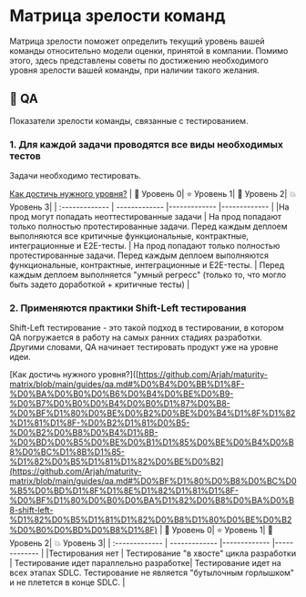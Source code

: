 # Матрица зрелости команд
Матрица зрелости поможет определить текущий уровень вашей команды относительно модели оценки, принятой в компании. 
Помимо этого, здесь представлены советы по достижению необходимого уровня зрелости вашей команды, при наличии такого желания.

## :wrench: QA
Показатели зрелости команды, связанные с тестированием. 

### 1. Для каждой задачи проводятся все виды необходимых тестов
Задачи необходимо тестировать. 

[Как достичь нужного уровня?](https://github.com/Arjah/maturity-matrix/blob/main/guides/qa.md#%D0%B4%D0%BB%D1%8F-%D0%BA%D0%B0%D0%B6%D0%B4%D0%BE%D0%B9-%D0%B7%D0%B0%D0%B4%D0%B0%D1%87%D0%B8-%D0%BF%D1%80%D0%BE%D0%B2%D0%BE%D0%B4%D1%8F%D1%82%D1%81%D1%8F-%D0%B2%D1%81%D0%B5-%D0%B2%D0%B8%D0%B4%D1%8B-%D0%BD%D0%B5%D0%BE%D0%B1%D1%85%D0%BE%D0%B4%D0%B8%D0%BC%D1%8B%D1%85-%D1%82%D0%B5%D1%81%D1%82%D0%BE%D0%B2)
| 🔆  Уровень 0| ⭐  Уровень 1| 🌟  Уровень 2| 💥  Уровень 3|
| :------------- | ------------- |------------- |------------- |
|На прод могут попадать неоттестированные задачи | На прод попадают только полностью протестированные задачи. Перед каждым деплоем выполняются все критичные функциональные, контрактные, интеграционные и E2E-тесты. | На прод попадают только полностью протестированные задачи. Перед каждым деплоем выполняются функциональные, контрактные, интеграционные и E2E-тесты. | Перед каждым деплоем выполняется "умный регресс" (только то, что могло быть задето доработкой + критичные тесты) |


### 2. Применяются практики Shift-Left тестирования
Shift-Left тестирование - это такой подход в тестировании, в котором QA погружается в работу на самых ранних стадиях разработки. Другими словами, QA начинает тестировать продукт уже на уровне идеи.

[Как достичь нужного уровня?]([https://github.com/Arjah/maturity-matrix/blob/main/guides/qa.md#%D0%B4%D0%BB%D1%8F-%D0%BA%D0%B0%D0%B6%D0%B4%D0%BE%D0%B9-%D0%B7%D0%B0%D0%B4%D0%B0%D1%87%D0%B8-%D0%BF%D1%80%D0%BE%D0%B2%D0%BE%D0%B4%D1%8F%D1%82%D1%81%D1%8F-%D0%B2%D1%81%D0%B5-%D0%B2%D0%B8%D0%B4%D1%8B-%D0%BD%D0%B5%D0%BE%D0%B1%D1%85%D0%BE%D0%B4%D0%B8%D0%BC%D1%8B%D1%85-%D1%82%D0%B5%D1%81%D1%82%D0%BE%D0%B2](https://github.com/Arjah/maturity-matrix/blob/main/guides/qa.md#%D0%BF%D1%80%D0%B8%D0%BC%D0%B5%D0%BD%D1%8F%D1%8E%D1%82%D1%81%D1%8F-%D0%BF%D1%80%D0%B0%D0%BA%D1%82%D0%B8%D0%BA%D0%B8-shift-left-%D1%82%D0%B5%D1%81%D1%82%D0%B8%D1%80%D0%BE%D0%B2%D0%B0%D0%BD%D0%B8%D1%8F)
| 🔆  Уровень 0| ⭐  Уровень 1| 🌟  Уровень 2| 💥  Уровень 3|
| :------------- | ------------- |------------- |------------- |
|Тестирования нет | Тестирование "в хвосте" цикла разработки | Тестирование идет параллельно разработке| Тестирование идет на всех этапах SDLC. Тестирование не является "бутылочным горлышком" и не плетется в конце SDLC. |

